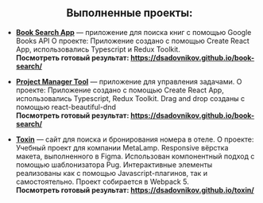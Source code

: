 <h2 align="center">Выполненные проекты:</h2>

- [**Book Search App**](https://github.com/dsadovnikov/book-search) — приложение для поиска книг с помощью Google Books API
 О проекте: Приложение создано с помощью Create React App, использовались Typescript и Redux Toolkit. <br />
 **Посмотреть готовый результат: https://dsadovnikov.github.io/book-search/**
 
 - [**Project Manager Tool**](https://github.com/dsadovnikov/project-manager-tool) — приложение для управления задачами.
 О проекте: Приложение создано с помощью Create React App, использовались Typescript, Redux Toolkit. Drag and drop созданы с помощью react-beautiful-dnd <br />
 **Посмотреть готовый результат: https://dsadovnikov.github.io/book-search/**

- [**Toxin**](https://github.com/dsadovnikov/toxin) — сайт для поиска и бронирования номера в отеле.
 О проекте: Учебный проект для компании MetaLamp. Responsive вёрстка макета, выполненного в Figma. Использован компонентный подход с помощью шаблонизатора Pug.
 Интерактивные элементы реализованы как с помощью Javascript-плагинов, так и самостоятельно. Проект собирается в Webpack 5. <br />
 **Посмотреть готовый результат: https://dsadovnikov.github.io/toxin/**
